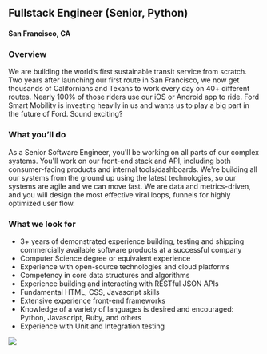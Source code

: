 ## Fullstack Engineer (Senior, Python)
#### San Francisco, CA

### Overview
We are building the world’s first sustainable transit service from scratch. Two years after launching our first route in San Francisco, we now get thousands of Californians and Texans to work every day on 40+ different routes. Nearly 100% of those riders use our iOS or Android app to ride. Ford Smart Mobility is investing heavily in us and wants us to play a big part in the future of Ford. Sound exciting?

### What you’ll do
As a Senior Software Engineer, you'll be working on all parts of our complex systems. You'll work on our front-end stack and API, including both consumer-facing products and internal tools/dashboards. We're building all our systems from the ground up using the latest technologies, so our systems are agile and we can move fast.  We are data and metrics-driven, and you will design the most effective viral loops, funnels for highly optimized user flow.

### What we look for
+	3+ years of demonstrated experience building, testing and shipping commercially available software products at a successful company
+	Computer Science degree or equivalent experience
+	Experience with open-source technologies and cloud platforms
+	Competency in core data structures and algorithms
+	Experience building and interacting with RESTful JSON APIs
+	Fundamental HTML, CSS, Javascript skills
+	Extensive experience front-end frameworks
+	Knowledge of a variety of languages is desired and encouraged: Python, Javascript, Ruby, and others
+	Experience with Unit and Integration testing


[<img src='https://dabuttonfactory.com/button.png?t=Learn+More&f=Calibri-Bold&ts=24&tc=fff&hp=20&vp=8&c=5&bgt=unicolored&bgc=29aafe'>](https://letsrockit.co/job/q2hhcmlvda-fullstack-engineer-senior-python)
